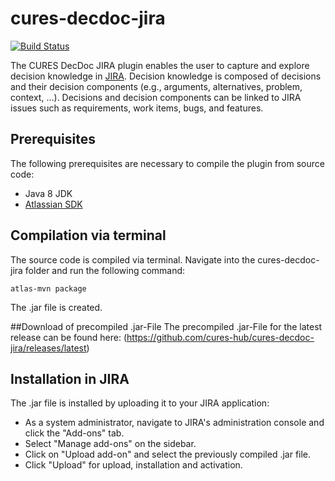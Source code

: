 # cures-decdoc-jira

[![Build Status](https://travis-ci.org/cures-hub/cures-decdoc-jira.svg?branch=master)](https://travis-ci.org/cures-hub/cures-decdoc-jira)

The CURES DecDoc JIRA plugin enables the user to capture and explore decision knowledge in [JIRA](https://de.atlassian.com/software/jira).
Decision knowledge is composed of decisions and their decision components (e.g., arguments, alternatives, problem, context, ...).
Decisions and decision components can be linked to JIRA issues such as requirements, work items, bugs, and features.

## Prerequisites
The following prerequisites are necessary to compile the plugin from source code:
- Java 8 JDK
- [Atlassian SDK](https://developer.atlassian.com/docs/getting-started/set-up-the-atlassian-plugin-sdk-and-build-a-project)

## Compilation via terminal
The source code is compiled via terminal. 
Navigate into the cures-decdoc-jira folder and run the following command:
```
atlas-mvn package
```
The .jar file is created.

##Download of precompiled .jar-File
The precompiled .jar-File for the latest release can be found here: (https://github.com/cures-hub/cures-decdoc-jira/releases/latest)

## Installation in JIRA
The .jar file is installed by uploading it to your JIRA application:
- As a system administrator, navigate to JIRA's administration console and click the "Add-ons" tab.
- Select "Manage add-ons" on the sidebar.
- Click on "Upload add-on" and select the previously compiled .jar file.
- Click "Upload" for upload, installation and activation.